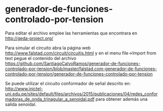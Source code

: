 # generador-de-funciones-controlado-por-tension

Para editar el archivo emplee las herramientas que encontrara en http://geda-project.org/

Para simular el circuito abra la página web http://www.falstad.com/circuit/circuitjs.html
y en el menu file->Import from text pegue el contenido del archivo https://github.com/SantiagoCalvoRamos/generador-de-funciones-controlado-por-tension/blob/master/falstad.com-generador-de-funciones-controlado-por-tension/generador-de-funciones-controlado-por-tension

Se puede utilizar el circuito conformador de señal descrito en: http://www.inictel-uni.edu.pe/sites/default/files/archivos/2015/publicaciones/04/redes_conformadoras_de_onda_trinagular_a_senoidal.pdf
para obtener además una salida senoidal.
